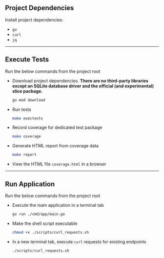 ## Project Dependencies

Install project dependencies:

+ `go`
+ `curl`
+ `jq`

---

## Execute Tests

Run the below commands from the project root

+ Download project dependencies. **There are no third-party libraries except an SQLite database driver and the official (and experimental) slice package.**

  ```zsh
  go mod download
  ```

+ Run tests

  ```zsh
  make exectests
  ```

+ Record coverage for dedicated test package

  ```zsh
  make coverage
  ```

+ Generate HTML report from coverage data

  ```zsh
  make report
  ```

+ View the HTML file `coverage.html` in a browser

---

## Run Application

Run the below commands from the project root

+ Execute the main application in a terminal tab

  ```zsh
  go run ./cmd/app/main.go
  ```

+ Make the shell script executable

  ```zsh
  chmod +x ./scripts/curl_requests.sh
  ```

+ In a new terminal tab, execute `curl` requests for existing endpoints

  ```zsh
  ./scripts/curl_requests.sh
  ```
